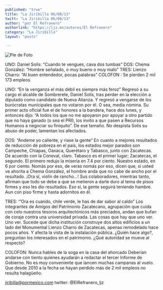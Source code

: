 ```yaml
---
published: "true"
title: "La Jiribilla 06/08/13"
twitt: "La Jiribilla 06/08/13"
author: "por El Refranero"
authorlink: "https://ljz.mx/autores/El Refranero"
category: "La Jiribilla"
layout: "posts"

---
```


![Pie de Foto](http://imgur.com/Qw9r7z9m.jpg)



UNO: Daniel Solís: “Cuando te vengues, cava dos tumbas”
DOS: Chema González: “Hombre señalado, o muy bueno o muy malo”
TRES: Lienzo Charro: “Al buen entendedor, pocas palabras”
COLOFON : Se pierden 2 mil 173 empleos

UNO: “En la venganza el más débil es siempre más feroz”
Regresó a su cargo el alcalde de Sombrerete, Daniel Solís, tras perder en
la elección a diputado como candidato de Nueva Alianza.
Y regresó a vengarse de los burócratas municipales que no votaron por él.
O sea, media nómina.
Su primer acto oficial fue el de honores a la bandera, hace dos lunes, y
entonces dijo:
“A todos los que no me apoyaron por apoyar a otro partido que no haya
ganado (o sea el PRI), los invito a que pasen a Recursos Humanos a negociar
su finiquito”.
De ese tamaño.
No despista Solís su abuso de poder, lamentan los afectados.

DOS: “Andeme yo caliente, y ríase la gente”
En cuanto a mejores resultados de reducción de pobreza en el país, los
estados mejor parados son Campeche, Chiapas, Oaxaca, Querétaro y Tabasco,
junto con Zacatecas.
De acuerdo con la Coneval, claro.
Tabasco es el primer lugar; Zacatecas, el segundo.
El primero redujo la miseria en 7.4 por ciento.
Nuestro estado, en 6 por ciento.
Nomás por eso, de veras nomás por eso, dicen que, si usted ve ahorita a
Chema González, el hombre anda que no cabe de ancho por el resultado.
¡Ora sí, violín de rancho…!
Sus colaboradores, mientras tanto, afirman que todo se debe a que se
metieron a darle duro al tema de pisos firmes y eso les dio resultados.
Eso sí, la gente seguirá teniendo hambre.
Aun con piso firme y hasta adornitos en él.

TRES: “’Ora es cuando, chile verde, le has de dar sabor al caldo”
Los integrantes de Amigos del Patrimonio Zacatecano, agrupación que cuida
con celo nuestros tesoros arquitectónicos más preciados, andan que bufan de
coraje contra una universidad privada.
Las cosas que hay que uno ver.
Uno ver.
Sucede que dicha institución construye dos altos edificios a un lado del
Monumental Lienzo Charro de Zacatecas, apenas remodelado hace pocos años.
Y afecta la vista de la instalación pública.
¿Quién hace algo?, preguntan los interesados en el patrimonio.
¿Qué autoridad se mueve al respecto?

COLOFON: Nunca hables de la soga en la casa del ahorcado
Deberían andarse con tiento quienes ayudarán a redactar el tercer Informe
de Gobierno.
No es muy conveniente que lancen muchas campanas al vuelo.
Que desde 2010 a la fecha se hayan perdido más de 2 mil empleos no resulta
halagüeño.

jiribilla@pormexico.com
twitter: @ElRefranero_ljz

